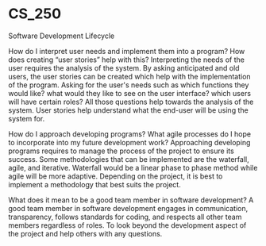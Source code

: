 # CS_250
Software Development Lifecycle

How do I interpret user needs and implement them into a program? How does creating “user stories” help with this?
Interpreting the needs of the user requires the analysis of the system. By asking anticipated and old users, the user stories can be created which help with the implementation of the program. Asking for the user's needs such as which functions they would like? what would they like to see on the user interface? which users will have certain roles? All those questions help towards the analysis of the system. User stories help understand what the end-user will be using the system for. 

How do I approach developing programs? What agile processes do I hope to incorporate into my future development work? Approaching developing programs requires to manage the process of the project to ensure its success. Some methodologies that can be implemented are the waterfall, agile, and iterative. Waterfall would be a linear phase to phase method while agile will be more adaptive. Depending on the project, it is best to implement a methodology that best suits the project.

What does it mean to be a good team member in software development?
A good team member in software development engages in communication, transparency, follows standards for coding, and respects all other team members regardless of roles. To look beyond the development aspect of the project and help others with any questions.
